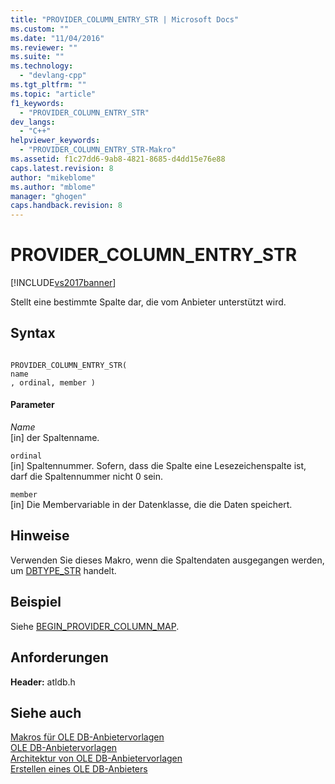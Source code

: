 ```yaml
---
title: "PROVIDER_COLUMN_ENTRY_STR | Microsoft Docs"
ms.custom: ""
ms.date: "11/04/2016"
ms.reviewer: ""
ms.suite: ""
ms.technology: 
  - "devlang-cpp"
ms.tgt_pltfrm: ""
ms.topic: "article"
f1_keywords: 
  - "PROVIDER_COLUMN_ENTRY_STR"
dev_langs: 
  - "C++"
helpviewer_keywords: 
  - "PROVIDER_COLUMN_ENTRY_STR-Makro"
ms.assetid: f1c27dd6-9ab8-4821-8685-d4dd15e76e88
caps.latest.revision: 8
author: "mikeblome"
ms.author: "mblome"
manager: "ghogen"
caps.handback.revision: 8
---
```

# PROVIDER_COLUMN_ENTRY_STR
[!INCLUDE[vs2017banner](../../assembler/inline/includes/vs2017banner.md)]

Stellt eine bestimmte Spalte dar, die vom Anbieter unterstützt wird.  
  
## Syntax  
  
```  
  
PROVIDER_COLUMN_ENTRY_STR(  
name  
, ordinal, member )  
```  
  
#### Parameter  
 *Name*  
 \[in\] der Spaltenname.  
  
 `ordinal`  
 \[in\] Spaltennummer.  Sofern, dass die Spalte eine Lesezeichenspalte ist, darf die Spaltennummer nicht 0 sein.  
  
 `member`  
 \[in\] Die Membervariable in der Datenklasse, die die Daten speichert.  
  
## Hinweise  
 Verwenden Sie dieses Makro, wenn die Spaltendaten ausgegangen werden, um [DBTYPE\_STR](https://msdn.microsoft.com/en-us/library/ms711251.aspx) handelt.  
  
## Beispiel  
 Siehe [BEGIN\_PROVIDER\_COLUMN\_MAP](../../data/oledb/begin-provider-column-map.md).  
  
## Anforderungen  
 **Header:** atldb.h  
  
## Siehe auch  
 [Makros für OLE DB\-Anbietervorlagen](../../data/oledb/macros-for-ole-db-provider-templates.md)   
 [OLE DB\-Anbietervorlagen](../../data/oledb/ole-db-provider-templates-cpp.md)   
 [Architektur von OLE DB\-Anbietervorlagen](../../data/oledb/ole-db-provider-template-architecture.md)   
 [Erstellen eines OLE DB\-Anbieters](../../data/oledb/creating-an-ole-db-provider.md)